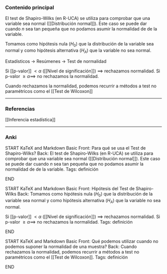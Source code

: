 ### Contenido principal

El test de Shapiro-Wilks (en R-UCA) se utiliza para comprobar que una variable sea normal ([[Distribución normal]]). Este caso se puede dar cuando $n$ sea tan pequeña que no podamos asumir la normalidad de de la variable.

Tomamos como hipótesis nula ($H_0$) que la distribución de la variable sea normal y como hipótesis alternativa ($H_A$) que la variable no sea normal.

Estadísticos -> Resúmenes -> Test de normalidad

Si [[p-valor]] $< \alpha$ ([[Nivel de significación]]) $\implies$ rechazamos normalidad.
Si p-valor $\ge \alpha \implies$ no rechazamos la normalidad.

Cuando rechazamos la normalidad, podemos recurrir a métodos a test no paramétricos como el [[Test de Wilcoxon]]

--- 
### Referencias

[[Inferencia estadística]]

---
### Anki

START
KaTeX and Markdown Basic
Front: Para qué se usa el Test de Shapiro-Wilks?
Back: El test de Shapiro-Wilks (en R-UCA) se utiliza para comprobar que una variable sea normal ([[Distribución normal]]). Este caso se puede dar cuando $n$ sea tan pequeña que no podamos asumir la normalidad de de la variable.
Tags: definición
<!--ID: 1704106901696-->
END

START
KaTeX and Markdown Basic
Front: Hipótesis del Test de Shapiro-Wilks
Back: Tomamos como hipótesis nula ($H_0$) que la distribución de la variable sea normal y como hipótesis alternativa ($H_A$) que la variable no sea normal.

Si [[p-valor]] $< \alpha$ ([[Nivel de significación]]) $\implies$ rechazamos normalidad.
Si p-valor $\ge \alpha \implies$ no rechazamos la normalidad.
Tags: definición
<!--ID: 1704106901704-->
END

START
KaTeX and Markdown Basic
Front: Qué podemos utilizar cuando no podemos suponer la normalidad de una muestra?
Back: Cuando rechazamos la normalidad, podemos recurrir a métodos a test no paramétricos como el [[Test de Wilcoxon]]. 
Tags: definición
<!--ID: 1704106901709-->
END
